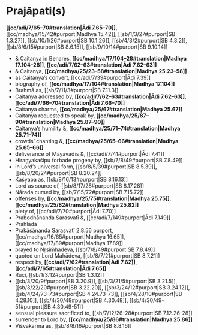 # Prajāpati(s)

**[[cc/adi/7/65–70#translation|Ādi 7.65–70]]**, [[cc/madhya/15/42#purport|Madhya 15.42]], [[sb/1/3/27#purport|SB 1.3.27]], [[sb/10/1/26#purport|SB 10.1.26]], [[sb/4/3/2#purport|SB 4.3.2]], [[sb/8/6/15#purport|SB 8.6.15]], [[sb/9/10/14#purport|SB 9.10.14]]

* & Caitanya in Benares, **[[cc/madhya/17/104–28#translation|Madhya 17.104–28]]**, **[[cc/adi/7/62–63#translation|Ādi 7.62–63]]**
* & Caitanya, **[[cc/madhya/25/23–58#translation|Madhya 25.23–58]]**
* as Caitanya’s convert, [[cc/adi/7/39#purport|Ādi 7.39]]
* biography of, **[[cc/madhya/17/104#translation|Madhya 17.104]]**
* Brahmā as, [[sb/7/11/3#purport|SB 7.11.3]]
* Caitanya addressed by, **[[cc/adi/7/62–63#translation|Ādi 7.62–63]]**, **[[cc/adi/7/66–70#translation|Ādi 7.66–70]]**
* Caitanya charms, **[[cc/madhya/25/67#translation|Madhya 25.67]]**
* Caitanya requested to speak by, **[[cc/madhya/25/87–90#translation|Madhya 25.87–90]]**
* Caitanya’s humility &, **[[cc/madhya/25/71–74#translation|Madhya 25.71–74]]**
* crowds’ chanting &, **[[cc/madhya/25/65–66#translation|Madhya 25.65–66]]**
* deliverance of Māyāvādīs &, [[cc/adi/7/41#purport|Ādi 7.41]]
* Hiraṇyakaśipu forbade progeny by, [[sb/7/8/49#purport|SB 7.8.49]]
* in Lord’s universal form, [[sb/8/5/39#purport|SB 8.5.39]], [[sb/8/20/24#purport|SB 8.20.24]]
* Kaśyapa as, [[sb/8/16/13#purport|SB 8.16.13]]
* Lord as source of, [[sb/8/17/28#purport|SB 8.17.28]]
* Nārada cursed by, [[sb/7/15/72#purport|SB 7.15.72]]
* offenses by, **[[cc/madhya/25/75#translation|Madhya 25.75]]**, **[[cc/madhya/25/82#translation|Madhya 25.82]]**
* piety of, [[cc/adi/7/70#purport|Ādi 7.70]]
* Prabodhānanda Sarasvatī &, [[cc/adi/7/149#purport|Ādi 7.149]]
* Prahlāda 
* Prakāśānanda Sarasvatī 2.8.56 purport, [[cc/madhya/16/65#purport|Madhya 16.65]], [[cc/madhya/17/89#purport|Madhya 17.89]]
* prayed to Nṛsiṁhadeva, [[sb/7/8/49#purport|SB 7.8.49]]
* quoted on Lord Mahādeva, [[sb/8/7/21#purport|SB 8.7.21]]
* respect by, **[[cc/adi/7/62#translation|Ādi 7.62]]**, **[[cc/adi/7/65#translation|Ādi 7.65]]**
* Ruci, [[sb/1/3/12#purport|SB 1.3.12]]
*  [[sb/3/20/9#purport|SB 3.20.9]], [[sb/3/21/5#purport|SB 3.21.5]], [[sb/3/22/20#purport|SB 3.22.20]], [[sb/3/24/12#purport|SB 3.24.12]], [[sb/4/24/73-73#purport|SB 4.24.73-73]], [[sb/4/28/10#purport|SB 4.28.10]], [[sb/4/30/48#purport|SB 4.30.48]], [[sb/4/30/49-51#purport|SB 4.30.49-51]]
* sensual pleasure sacrificed to, [[sb/7/12/26-28#purport|SB 7.12.26-28]]
* surrender to Lord by, **[[cc/madhya/25/86#translation|Madhya 25.86]]**
* Viśvakarmā as, [[sb/8/8/16#purport|SB 8.8.16]]
